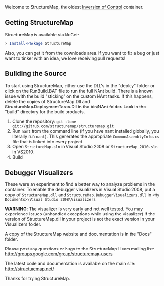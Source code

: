 Welcome to StructureMap, the oldest [Inversion of Control][1] container. 

Getting StructureMap
--------------------

StructureMap is available via NuGet:

```powershell
> Install-Package StructureMap
```

Also, you can get it from the downloads area. If you want to fix a bug or just want to tinker with an idea,
we love receiving pull requests!

Building the Source
-------------------

To start using StructureMap, either use the DLL's in the "deploy" folder or click on the RunBuild.BAT
file to run the full NAnt build.  There is a known issue with the build "sticking" on the custom NAnt
tasks.  If this happens, delete the copies of StructureMap.Dll and StructureMap.DeploymentTasks.Dll
in the bin\NAnt folder.  Look in the "build" directory for the build products.

 1. Clone the repository: `git clone git://github.com/structuremap/structuremap.git`
 2. Run `nant` from the command line (if you have nant installed globally, you literally run `nant`).
 This generates the appropriate `CommonAssemblyInfo.cs` file that is linked into every project.
 3. Open `StructureMap.sln` in Visual Studio 2008 or `StructureMap_2010.sln` in VS2010.
 4. Build

Debugger Visualizers
--------------------

These were an experiment to find a better way to analyze problems in the container. To enable the debugger
visualizers in Visual Studio 2008, put a copy of `StructureMap.dll` and
`StructureMap.DebuggerVisualizers.dll` in `<My Documents>\Visual Studio 2008\Visualizers`

**WARNING**: The visualizer is very early and not well tested. You may experience issues (unhandled
exceptions while using the visualizer) if the version of StructureMap.dll in your project is not the
exact version in your Visualizers folder.

A copy of the StructureMap website and documentation is in the "Docs" folder.

Please post any questions or bugs to the StructureMap Users mailing list:
http://groups.google.com/group/structuremap-users

The latest code and documentation is available on the main site:
http://structuremap.net/

Thanks for trying StructureMap.

 [1]: http://docs.structuremap.net/InversionOfControl.htm
